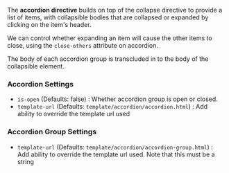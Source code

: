 The **accordion directive** builds on top of the collapse directive to provide a list of items, with collapsible bodies that are collapsed or expanded by clicking on the item's header.

We can control whether expanding an item will cause the other items to close, using the `close-others` attribute on accordion.

The body of each accordion group is transcluded in to the body of the collapsible element.

### Accordion Settings ###

  * `is-open` <i class="glyphicon glyphicon-eye-open"></i> (Defaults: false) :
    Whether accordion group is open or closed.
  * `template-url` (Defaults: `template/accordion/accordion.html`) :
    Add ability to override the template url used

### Accordion Group Settings ###

  * `template-url` (Defaults: `template/accordion/accordion-group.html`) :
    Add ability to override the template url used. Note that this must be a string
